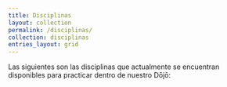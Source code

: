 ```yaml
---
title: Disciplinas
layout: collection
permalink: /disciplinas/
collection: disciplinas
entries_layout: grid
---
```


Las siguientes son las disciplinas que actualmente se encuentran disponibles para practicar dentro de nuestro Dōjō: